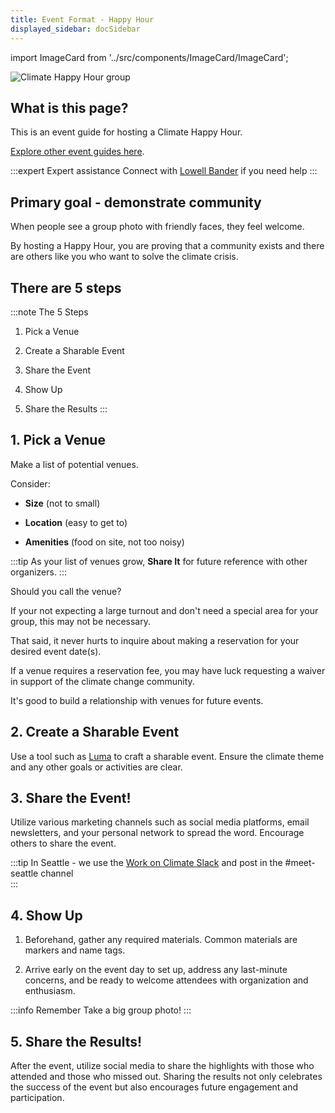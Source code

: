 ```yaml
---
title: Event Format - Happy Hour
displayed_sidebar: docSidebar
---
```

import ImageCard from '../src/components/ImageCard/ImageCard';

![Climate Happy Hour group](/img/seattle-climate-tech-meetup.jpg)

## What is this page?

This is an event guide for hosting a Climate Happy Hour.

[Explore other event guides here](event-guide).

<!-- <div style={{ display: 'flex', flexWrap: 'wrap'}}>
    <ImageCard
    title="Go back to the full Event Oranizers Guide"
    description="This page is one of several event guides available"
    imageUrl="/img/women-in-climate-seattle.jpg"
    linkUrl="/event-guide"
    />
</div> -->

:::expert Expert assistance
Connect with [Lowell Bander](https://linkedin.com/in/lowellbander) if you need help
:::

## Primary goal - demonstrate community

When people see a group photo with friendly faces, they feel welcome.

By hosting a Happy Hour, you are proving that a community exists and there are others like you who want to solve the climate crisis.


## There are 5 steps

:::note The 5 Steps
1. Pick a Venue

2. Create a Sharable Event

3. Share the Event

4. Show Up

5. Share the Results
:::

## 1. Pick a Venue

Make a list of potential venues.

Consider:

- **Size** (not to small)

- **Location** (easy to get to)

- **Amenities** (food on site, not too noisy)

:::tip
As your list of venues grow, **Share It** for future reference with other organizers.
:::

Should you call the venue?

If your not expecting a large turnout and don't need a special area for your group, this may not be necessary.

That said, it never hurts to inquire about making a reservation for your desired event date(s). 

If a venue requires a reservation fee, you may have luck requesting a waiver in support of the climate change community.

It's good to build a relationship with venues for future events.

## 2. Create a Sharable Event
Use a tool such as [Luma](https://lu.ma) to craft a sharable event. Ensure the climate theme and any other goals or activities are clear.

## 3. Share the Event!
Utilize various marketing channels such as social media platforms, email newsletters, and your personal network to spread the word. Encourage others to share the event.

:::tip
In Seattle - we use the [Work on Climate Slack](workonclimate.org) and post in the #meet-seattle channel  
:::

## 4. Show Up
1. Beforehand, gather any required materials. Common materials are markers and name tags.

2. Arrive early on the event day to set up, address any last-minute concerns, and be ready to welcome attendees with organization and enthusiasm.

:::info Remember
Take a big group photo!
:::

## 5. Share the Results!
After the event, utilize social media to share the highlights with those who attended and those who missed out. Sharing the results not only celebrates the success of the event but also encourages future engagement and participation.
